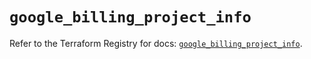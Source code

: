 # `google_billing_project_info`

Refer to the Terraform Registry for docs: [`google_billing_project_info`](https://registry.terraform.io/providers/hashicorp/google/5.14.0/docs/resources/billing_project_info).
